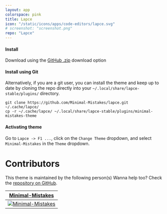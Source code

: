 ```yaml
---
layout: app
colorspace: pink
title: Lapce
icon: "/static/icons/apps/code-editors/lapce.svg"
# screenshot: "screenshot.png"
repo: "Lapce"
---
```


#### Install

Download using the [GitHub .zip](https://github.com/Minimal-Mistakes/lapce/archive/main.zip) download option

#### Install using Git

Alternatively, if you are a git user, you can install the theme and keep up to date by cloning the repo directly into your `~/.local/share/lapce-stable/plugins/` directory.

```
git clone https://github.com/Minimal-Mistakes/lapce.git ~/.cache/lapce/
cp -r ~/.cache/lapce/ ~/.local/share/lapce-stable/plugins/minimal-mistakes-theme
```

#### Activating theme

Go to `Lapce -> F1 ...`, click on the `Change Theme` dropdown, and select `Minimal-Mistakes` in the `Theme` dropdown.

# Contributors

This theme is maintained by the following person(s) Wanna help too? Check the [repository on GitHub](https://github.com/minimal-mistakes/lapce/graphs/contributors).

| [Minimal-Mistakes](https://github.com/Minimal-Mistakes)                                                            |
| ------------------------------------------------------------------------------------------------------------------ |
| [![Minimal-Mistakes](https://avatars.githubusercontent.com/u/99121492?s=125)](https://github.com/Minimal-Mistakes) |
